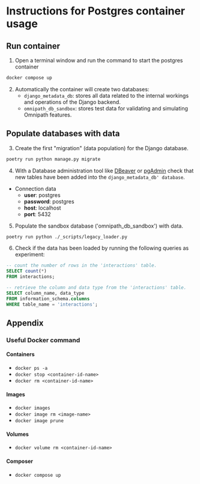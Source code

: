 # Instructions for Postgres container usage

## Run container
1. Open a terminal window and run the command to start the postgres container
```bash
docker compose up
```
2. Automatically the container will create two databases:
	- `django_metadata_db`: stores all data related to the internal workings and operations of the Django backend.
	- `omnipath_db_sandbox`: stores test data for validating and simulating Omnipath features.

## Populate databases with data
3. Create the first "migration" (data population) for the Django database.
```bash
poetry run python manage.py migrate
```
4. With a Database administration tool like [DBeaver](https://dbeaver.io/) or [pgAdmin](https://www.pgadmin.org/) check that new tables have been added into the `django_metadata_db' database`.

- Connection data
  - **user**: postgres
  - **password**: postgres
  - **host**: localhost
  - **port**: 5432

5. Populate the sandbox database ('omnipath_db_sandbox') with data.
```bash
poetry run python ./_scripts/legacy_loader.py
```
6. Check if the data has been loaded by running the following queries as experiment:
```sql
-- count the number of rows in the 'interactions' table.
SELECT count(*)
FROM interactions;
```

```sql
-- retrieve the column and data type from the 'interactions' table.
SELECT column_name, data_type
FROM information_schema.columns
WHERE table_name = 'interactions';
```

## Appendix

### Useful Docker command

#### Containers
- `docker ps -a`
- `docker stop <container-id-name>`
- `docker rm <container-id-name>`

#### Images
- `docker images`
- `docker image rm <image-name>`
- `docker image prune`

#### Volumes
- `docker volume rm <container-id-name>`

#### Composer
- `docker compose up`
